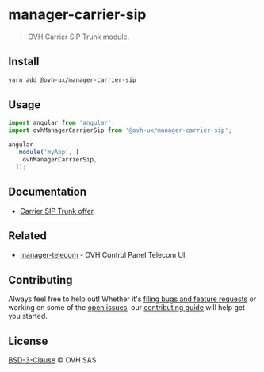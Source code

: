# manager-carrier-sip

> OVH Carrier SIP Trunk module.

## Install

```sh
yarn add @ovh-ux/manager-carrier-sip
```

## Usage

```js
import angular from 'angular';
import ovhManagerCarrierSip from '@ovh-ux/manager-carrier-sip';

angular
  .module('myApp', [
    ovhManagerCarrierSip,
  ]);
```

## Documentation

* [Carrier SIP Trunk offer](https://www.ovhtelecom.fr/telephonie/carrier-sip-trunk/).

## Related

* [manager-telecom](https://github.com/ovh-ux/manager/blob/master/packages/manager/apps/telecom/README.md) - OVH Control Panel Telecom UI.

## Contributing

Always feel free to help out! Whether it's [filing bugs and feature requests](https://github.com/ovh-ux/manager/issues/new) or working on some of the [open issues](https://github.com/ovh-ux/manager/issues), our [contributing guide](CONTRIBUTING.md) will help get you started.

## License

[BSD-3-Clause](LICENSE) © OVH SAS
